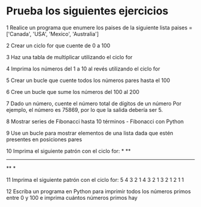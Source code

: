 # Prueba los siguientes ejercicios

1 Realice un programa que enumere los paises de la siguiente lista
 paises = ['Canada', 'USA', 'Mexico', 'Australia']

2 Crear un ciclo for que cuente de 0 a 100

3 Haz una tabla de multiplicar utilizando el ciclo for

4 Imprima los números del 1 a 10 al revés utilizando el ciclo for

5 Crear un bucle que cuente todos los números pares hasta el 100

6 Cree un bucle que sume los números del 100 al 200

7 Dado un número, cuente el número total de dígitos de un número
 Por ejemplo, el número es 75869, por lo que la salida debería ser 5.

8 Mostrar series de Fibonacci hasta 10 términos - Fibonacci con Python

9 Use un bucle para mostrar elementos de una lista dada que estén presentes en posiciones pares

10 Imprima el siguiente patrón con el ciclo for:
*
**
***
**
*

11 Imprima el siguiente patrón con el ciclo for:
5 4 3 2 1
4 3 2 1
3 2 1
2 1
1

12 Escriba un programa en Python para imprimir todos los números primos entre 0 y 100 e imprima cuántos números primos hay
